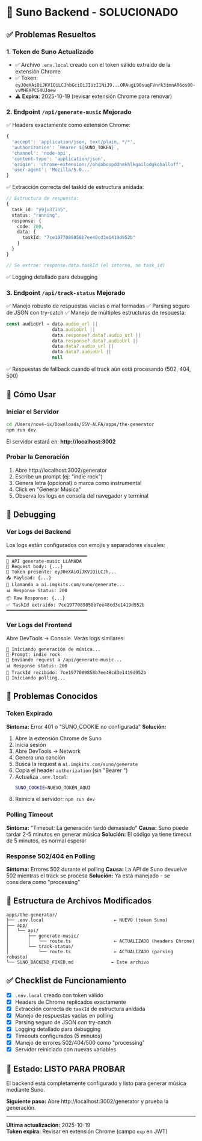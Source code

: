 # 🎵 Suno Backend - SOLUCIONADO

## ✅ Problemas Resueltos

### 1. **Token de Suno Actualizado**
- ✅ Archivo `.env.local` creado con el token válido extraído de la extensión Chrome
- ✅ Token: `eyJ0eXAiOiJKV1QiLCJhbGciOiJIUzI1NiJ9...ORAugL90suqFVnrk3imnAR6os00-vvMHEXPCS4UJoew`
- ⚠️ **Expira:** 2025-10-19 (revisar extensión Chrome para renovar)

### 2. **Endpoint `/api/generate-music` Mejorado**
✅ Headers exactamente como extensión Chrome:
```typescript
{
  'accept': 'application/json, text/plain, */*',
  'authorization': `Bearer ${SUNO_TOKEN}`,
  'channel': 'node-api',
  'content-type': 'application/json',
  'origin': 'chrome-extension://ohdaboopddnmkhlkgailodgkoballoff',
  'user-agent': 'Mozilla/5.0...'
}
```

✅ Extracción correcta del taskId de estructura anidada:
```typescript
// Estructura de respuesta:
{
  task_id: "y9ju37in5",
  status: "running",
  response: {
    code: 200,
    data: {
      taskId: "7ce1977089858b7ee48cd3e1419d952b"
    }
  }
}

// Se extrae: response.data.taskId (el interno, no task_id)
```

✅ Logging detallado para debugging

### 3. **Endpoint `/api/track-status` Mejorado**
✅ Manejo robusto de respuestas vacías o mal formadas
✅ Parsing seguro de JSON con try-catch
✅ Manejo de múltiples estructuras de respuesta:
```typescript
const audioUrl = data.audio_url || 
                 data.audioUrl || 
                 data.response?.data?.audio_url ||
                 data.response?.data?.audioUrl ||
                 data.data?.audio_url ||
                 data.data?.audioUrl ||
                 null
```

✅ Respuestas de fallback cuando el track aún está procesando (502, 404, 500)

## 🚀 Cómo Usar

### Iniciar el Servidor
```bash
cd /Users/nov4-ix/Downloads/SSV-ALFA/apps/the-generator
npm run dev
```

El servidor estará en: **http://localhost:3002**

### Probar la Generación
1. Abre http://localhost:3002/generator
2. Escribe un prompt (ej: "indie rock")
3. Genera letra (opcional) o marca como instrumental
4. Click en "Generar Música"
5. Observa los logs en consola del navegador y terminal

## 🔧 Debugging

### Ver Logs del Backend
Los logs están configurados con emojis y separadores visuales:
```
━━━━━━━━━━━━━━━━━━━━━━━━━━━━━━
🎵 API generate-music LLAMADA
📝 Request body: {...}
🔑 Token presente: eyJ0eXAiOiJKV1QiLCJh...
📤 Payload: {...}
📡 Llamando a ai.imgkits.com/suno/generate...
📊 Response Status: 200
📦 Raw Response: {...}
✅ TaskId extraído: 7ce1977089858b7ee48cd3e1419d952b
━━━━━━━━━━━━━━━━━━━━━━━━━━━━━━
```

### Ver Logs del Frontend
Abre DevTools → Console. Verás logs similares:
```
🎵 Iniciando generación de música...
📝 Prompt: indie rock
📡 Enviando request a /api/generate-music...
📊 Response status: 200
🎯 TrackId recibido: 7ce1977089858b7ee48cd3e1419d952b
🔄 Iniciando polling...
```

## 🐛 Problemas Conocidos

### Token Expirado
**Síntoma:** Error 401 o "SUNO_COOKIE no configurada"
**Solución:**
1. Abre la extensión Chrome de Suno
2. Inicia sesión
3. Abre DevTools → Network
4. Genera una canción
5. Busca la request a `ai.imgkits.com/suno/generate`
6. Copia el header `authorization` (sin "Bearer ")
7. Actualiza `.env.local`:
   ```bash
   SUNO_COOKIE=NUEVO_TOKEN_AQUI
   ```
8. Reinicia el servidor: `npm run dev`

### Polling Timeout
**Síntoma:** "Timeout: La generación tardó demasiado"
**Causa:** Suno puede tardar 2-5 minutos en generar música
**Solución:** El código ya tiene timeout de 5 minutos, es normal esperar

### Response 502/404 en Polling
**Síntoma:** Errores 502 durante el polling
**Causa:** La API de Suno devuelve 502 mientras el track se procesa
**Solución:** Ya está manejado - se considera como "processing"

## 📝 Estructura de Archivos Modificados

```
apps/the-generator/
├── .env.local                          ← NUEVO (token Suno)
├── app/
│   └── api/
│       ├── generate-music/
│       │   └── route.ts                ← ACTUALIZADO (headers Chrome)
│       └── track-status/
│           └── route.ts                ← ACTUALIZADO (parsing robusto)
└── SUNO_BACKEND_FIXED.md              ← Este archivo
```

## ✅ Checklist de Funcionamiento

- [x] `.env.local` creado con token válido
- [x] Headers de Chrome replicados exactamente
- [x] Extracción correcta de `taskId` de estructura anidada
- [x] Manejo de respuestas vacías en polling
- [x] Parsing seguro de JSON con try-catch
- [x] Logging detallado para debugging
- [x] Timeouts configurados (5 minutos)
- [x] Manejo de errores 502/404/500 como "processing"
- [x] Servidor reiniciado con nuevas variables

## 🎉 Estado: LISTO PARA PROBAR

El backend está completamente configurado y listo para generar música mediante Suno.

**Siguiente paso:** Abre http://localhost:3002/generator y prueba la generación.

---

**Última actualización:** 2025-10-19  
**Token expira:** Revisar en extensión Chrome (campo `exp` en JWT)

